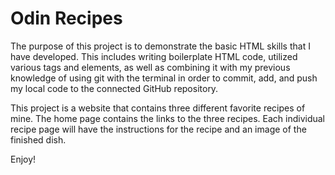 # Odin Recipes

The purpose of this project is to demonstrate the basic HTML skills that I have developed.
This includes writing boilerplate HTML code, utilized various tags and elements, as well as combining it with my previous knowledge of using git with the terminal in order to commit, add, and push my local code to the connected GitHub repository.

This project is a website that contains three different favorite recipes of mine. The home page contains the links to the three recipes. Each individual recipe page will have the instructions for the recipe and an image of the finished dish.

Enjoy!